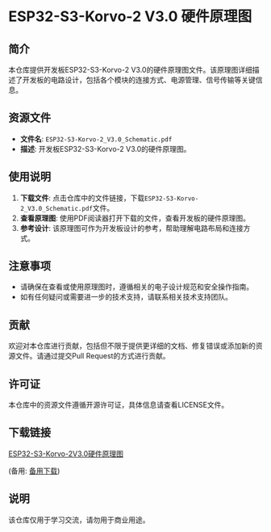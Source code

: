 # ESP32-S3-Korvo-2 V3.0 硬件原理图

## 简介

本仓库提供开发板ESP32-S3-Korvo-2 V3.0的硬件原理图文件。该原理图详细描述了开发板的电路设计，包括各个模块的连接方式、电源管理、信号传输等关键信息。

## 资源文件

- **文件名**: `ESP32-S3-Korvo-2_V3.0_Schematic.pdf`
- **描述**: 开发板ESP32-S3-Korvo-2 V3.0的硬件原理图。

## 使用说明

1. **下载文件**: 点击仓库中的文件链接，下载`ESP32-S3-Korvo-2_V3.0_Schematic.pdf`文件。
2. **查看原理图**: 使用PDF阅读器打开下载的文件，查看开发板的硬件原理图。
3. **参考设计**: 该原理图可作为开发板设计的参考，帮助理解电路布局和连接方式。

## 注意事项

- 请确保在查看或使用原理图时，遵循相关的电子设计规范和安全操作指南。
- 如有任何疑问或需要进一步的技术支持，请联系相关技术支持团队。

## 贡献

欢迎对本仓库进行贡献，包括但不限于提供更详细的文档、修复错误或添加新的资源文件。请通过提交Pull Request的方式进行贡献。

## 许可证

本仓库中的资源文件遵循开源许可证，具体信息请查看LICENSE文件。

## 下载链接
[ESP32-S3-Korvo-2V3.0硬件原理图](https://pan.quark.cn/s/449afcfa2712) 

(备用: [备用下载](https://pan.baidu.com/s/1POn1-VsX4Sq-luKEOMw8sQ?pwd=1234))

## 说明

该仓库仅用于学习交流，请勿用于商业用途。
